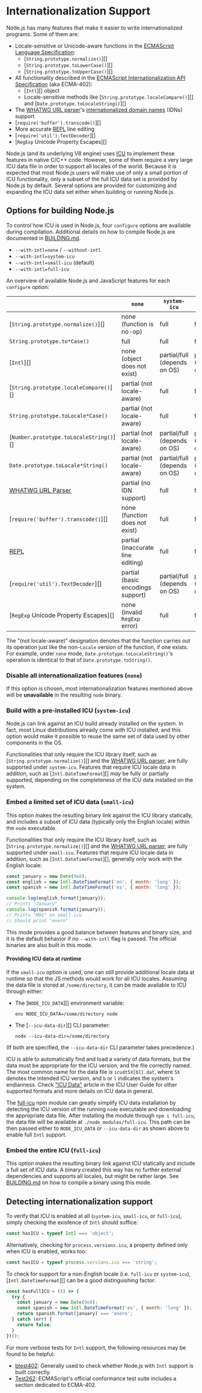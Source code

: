 # Internationalization Support

<!--introduced_in=v8.2.0-->

<!-- type=misc -->

Node.js has many features that make it easier to write internationalized programs. Some of them are:

- Locale-sensitive or Unicode-aware functions in the [ECMAScript Language Specification](https://tc39.github.io/ecma262/): 
    - [`String.prototype.normalize()`][]
    - [`String.prototype.toLowerCase()`][]
    - [`String.prototype.toUpperCase()`][]
- All functionality described in the [ECMAScript Internationalization API Specification](https://tc39.github.io/ecma402/) (aka ECMA-402): 
    - [`Intl`][] object
    - Locale-sensitive methods like [`String.prototype.localeCompare()`][] and [`Date.prototype.toLocaleString()`][]
- The [WHATWG URL parser](url.html#url_the_whatwg_url_api)'s [internationalized domain names](https://en.wikipedia.org/wiki/Internationalized_domain_name) (IDNs) support
- [`require('buffer').transcode()`][]
- More accurate [REPL](repl.html#repl_repl) line editing
- [`require('util').TextDecoder`][]
- [`RegExp` Unicode Property Escapes][]

Node.js (and its underlying V8 engine) uses [ICU](http://icu-project.org/) to implement these features in native C/C++ code. However, some of them require a very large ICU data file in order to support all locales of the world. Because it is expected that most Node.js users will make use of only a small portion of ICU functionality, only a subset of the full ICU data set is provided by Node.js by default. Several options are provided for customizing and expanding the ICU data set either when building or running Node.js.

## Options for building Node.js

To control how ICU is used in Node.js, four `configure` options are available during compilation. Additional details on how to compile Node.js are documented in [BUILDING.md](https://github.com/nodejs/node/blob/master/BUILDING.md).

- `--with-intl=none` / `--without-intl`
- `--with-intl=system-icu`
- `--with-intl=small-icu` (default)
- `--with-intl=full-icu`

An overview of available Node.js and JavaScript features for each `configure` option:

|                                                      | `none`                            | `system-icu`                 | `small-icu`            | `full-icu` |
| ---------------------------------------------------- | --------------------------------- | ---------------------------- | ---------------------- | ---------- |
| [`String.prototype.normalize()`][]                   | none (function is no-op)          | full                         | full                   | full       |
| `String.prototype.to*Case()`                         | full                              | full                         | full                   | full       |
| [`Intl`][]                                           | none (object does not exist)      | partial/full (depends on OS) | partial (English-only) | full       |
| [`String.prototype.localeCompare()`][]               | partial (not locale-aware)        | full                         | full                   | full       |
| `String.prototype.toLocale*Case()`                   | partial (not locale-aware)        | full                         | full                   | full       |
| [`Number.prototype.toLocaleString()`][]              | partial (not locale-aware)        | partial/full (depends on OS) | partial (English-only) | full       |
| `Date.prototype.toLocale*String()`                   | partial (not locale-aware)        | partial/full (depends on OS) | partial (English-only) | full       |
| [WHATWG URL Parser](url.html#url_the_whatwg_url_api) | partial (no IDN support)          | full                         | full                   | full       |
| [`require('buffer').transcode()`][]                  | none (function does not exist)    | full                         | full                   | full       |
| [REPL](repl.html#repl_repl)                          | partial (inaccurate line editing) | full                         | full                   | full       |
| [`require('util').TextDecoder`][]                    | partial (basic encodings support) | partial/full (depends on OS) | partial (Unicode-only) | full       |
| [`RegExp` Unicode Property Escapes][]                | none (invalid `RegExp` error)     | full                         | full                   | full       |

The "(not locale-aware)" designation denotes that the function carries out its operation just like the non-`Locale` version of the function, if one exists. For example, under `none` mode, `Date.prototype.toLocaleString()`'s operation is identical to that of `Date.prototype.toString()`.

### Disable all internationalization features (`none`)

If this option is chosen, most internationalization features mentioned above will be **unavailable** in the resulting `node` binary.

### Build with a pre-installed ICU (`system-icu`)

Node.js can link against an ICU build already installed on the system. In fact, most Linux distributions already come with ICU installed, and this option would make it possible to reuse the same set of data used by other components in the OS.

Functionalities that only require the ICU library itself, such as [`String.prototype.normalize()`][] and the [WHATWG URL parser](url.html#url_the_whatwg_url_api), are fully supported under `system-icu`. Features that require ICU locale data in addition, such as [`Intl.DateTimeFormat`][] *may* be fully or partially supported, depending on the completeness of the ICU data installed on the system.

### Embed a limited set of ICU data (`small-icu`)

This option makes the resulting binary link against the ICU library statically, and includes a subset of ICU data (typically only the English locale) within the `node` executable.

Functionalities that only require the ICU library itself, such as [`String.prototype.normalize()`][] and the [WHATWG URL parser](url.html#url_the_whatwg_url_api), are fully supported under `small-icu`. Features that require ICU locale data in addition, such as [`Intl.DateTimeFormat`][], generally only work with the English locale:

```js
const january = new Date(9e8);
const english = new Intl.DateTimeFormat('en', { month: 'long' });
const spanish = new Intl.DateTimeFormat('es', { month: 'long' });

console.log(english.format(january));
// Prints "January"
console.log(spanish.format(january));
// Prints "M01" on small-icu
// Should print "enero"
```

This mode provides a good balance between features and binary size, and it is the default behavior if no `--with-intl` flag is passed. The official binaries are also built in this mode.

#### Providing ICU data at runtime

If the `small-icu` option is used, one can still provide additional locale data at runtime so that the JS methods would work for all ICU locales. Assuming the data file is stored at `/some/directory`, it can be made available to ICU through either:

- The [`NODE_ICU_DATA`][] environment variable:
    
    ```shell
    env NODE_ICU_DATA=/some/directory node
    ```

- The [`--icu-data-dir`][] CLI parameter:
    
    ```shell
    node --icu-data-dir=/some/directory
    ```

(If both are specified, the `--icu-data-dir` CLI parameter takes precedence.)

ICU is able to automatically find and load a variety of data formats, but the data must be appropriate for the ICU version, and the file correctly named. The most common name for the data file is `icudt5X[bl].dat`, where `5X` denotes the intended ICU version, and `b` or `l` indicates the system's endianness. Check ["ICU Data"](http://userguide.icu-project.org/icudata) article in the ICU User Guide for other supported formats and more details on ICU data in general.

The [full-icu](https://www.npmjs.com/package/full-icu) npm module can greatly simplify ICU data installation by detecting the ICU version of the running `node` executable and downloading the appropriate data file. After installing the module through `npm i full-icu`, the data file will be available at `./node_modules/full-icu`. This path can be then passed either to `NODE_ICU_DATA` or `--icu-data-dir` as shown above to enable full `Intl` support.

### Embed the entire ICU (`full-icu`)

This option makes the resulting binary link against ICU statically and include a full set of ICU data. A binary created this way has no further external dependencies and supports all locales, but might be rather large. See [BUILDING.md](https://github.com/nodejs/node/blob/master/BUILDING.md#build-with-full-icu-support-all-locales-supported-by-icu) on how to compile a binary using this mode.

## Detecting internationalization support

To verify that ICU is enabled at all (`system-icu`, `small-icu`, or `full-icu`), simply checking the existence of `Intl` should suffice:

```js
const hasICU = typeof Intl === 'object';
```

Alternatively, checking for `process.versions.icu`, a property defined only when ICU is enabled, works too:

```js
const hasICU = typeof process.versions.icu === 'string';
```

To check for support for a non-English locale (i.e. `full-icu` or `system-icu`), [`Intl.DateTimeFormat`][] can be a good distinguishing factor:

```js
const hasFullICU = (() => {
  try {
    const january = new Date(9e8);
    const spanish = new Intl.DateTimeFormat('es', { month: 'long' });
    return spanish.format(january) === 'enero';
  } catch (err) {
    return false;
  }
})();
```

For more verbose tests for `Intl` support, the following resources may be found to be helpful:

- [btest402](https://github.com/srl295/btest402): Generally used to check whether Node.js with `Intl` support is built correctly.
- [Test262](https://github.com/tc39/test262/tree/master/test/intl402): ECMAScript's official conformance test suite includes a section dedicated to ECMA-402.